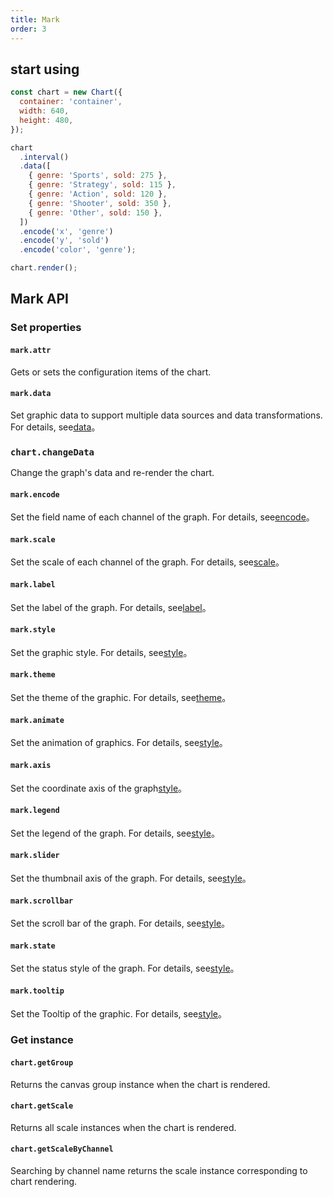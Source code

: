 ```yaml
---
title: Mark
order: 3
---
```


## start using

```js
const chart = new Chart({
  container: 'container',
  width: 640,
  height: 480,
});

chart
  .interval()
  .data([
    { genre: 'Sports', sold: 275 },
    { genre: 'Strategy', sold: 115 },
    { genre: 'Action', sold: 120 },
    { genre: 'Shooter', sold: 350 },
    { genre: 'Other', sold: 150 },
  ])
  .encode('x', 'genre')
  .encode('y', 'sold')
  .encode('color', 'genre');

chart.render();
```

## Mark API

### Set properties

#### `mark.attr`

Gets or sets the configuration items of the chart.

#### `mark.data`

Set graphic data to support multiple data sources and data transformations. For details, see[data](/spec/data/overview)。

### `chart.changeData`

Change the graph's data and re-render the chart.

#### `mark.encode`

Set the field name of each channel of the graph. For details, see[encode](/api/encode/overview)。

#### `mark.scale`

Set the scale of each channel of the graph. For details, see[scale](/spec/overview#scale)。

#### `mark.label`

Set the label of the graph. For details, see[label](/spec/label/overview)。

#### `mark.style`

Set the graphic style. For details, see[style](/spec/common/style)。

#### `mark.theme`

Set the theme of the graphic. For details, see[theme](/spec/theme/overview)。

#### `mark.animate`

Set the animation of graphics. For details, see[style](/api/animate/overview)。

#### `mark.axis`

Set the coordinate axis of the graph[style](/api/axis/overview)。

#### `mark.legend`

Set the legend of the graph. For details, see[style](/api/legend/overview)。

#### `mark.slider`

Set the thumbnail axis of the graph. For details, see[style](/api/slider/overview)。

#### `mark.scrollbar`

Set the scroll bar of the graph. For details, see[style](/api/scrollbar/overview)。

#### `mark.state`

Set the status style of the graph. For details, see[style](/api/state/overview)。

#### `mark.tooltip`

Set the Tooltip of the graphic. For details, see[style](/api/tooltip/overview)。

### Get instance

#### `chart.getGroup`

Returns the canvas group instance when the chart is rendered.

#### `chart.getScale`

Returns all scale instances when the chart is rendered.

#### `chart.getScaleByChannel`

Searching by channel name returns the scale instance corresponding to chart rendering.
